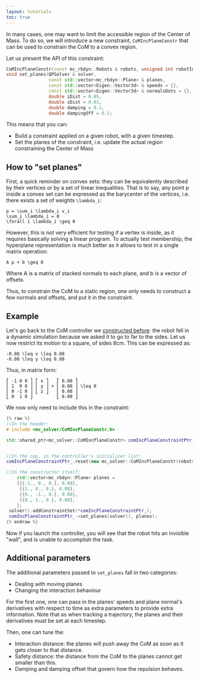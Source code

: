 ```yaml
---
layout: tutorials
toc: true
---
```


In many cases, one may want to limit the accessible region of the Center of Mass. To do so, we will introduce a new constraint, `CoMIncPlaneConstr` that can be used to constrain the CoM to a convex region.

Let us present the API of this constraint:
```cpp
CoMIncPlaneConstr(const mc_rbdyn::Robots & robots, unsigned int robotIndex, double dt);
void set_planes(QPSolver & solver,
                const std::vector<mc_rbdyn::Plane> & planes,
                const std::vector<Eigen::Vector3d> & speeds = {},
                const std::vector<Eigen::Vector3d> & normalsDots = {},
                double iDist = 0.05,
                double sDist = 0.01,
                double damping = 0.1,
                double dampingOff = 0.);
```
This means that you can:
- Build a constraint applied on a given robot, with a given timestep.
- Set the planes of the constraint, i.e. update the actual region constraining the Center of Mass

How to "set planes"
---
First, a quick reminder on convex sets: they can be equivalently described by their vertices or by a set of linear inequalities.
That is to say, any point p inside a convex set can be expressed as the barycenter of the vertices, i.e. there exists a set of weights `\lambda_i`:
```
p = \sum_i \lambda_i v_i
\sum_i \lambda_i = 0
\forall i \lambda_i \geq 0
```
However, this is not very efficient for testing if a vertex is inside, as it requires basically solving a linear program. To actually test membership, the hyperplane representation is much better as it allows to test in a single matrix operation:
```
A p + b \geq 0
```
Where A is a matrix of stacked normals to each plane, and b is a vector of offsets.

Thus, to constrain the CoM to a static region, one only needs to construct a few normals and offsets, and put it in the constraint.

Example
---
Let's go back to the CoM controller we [constructed before]({{site.baseurl}}/tutorials/introduction/com-controller.html): the robot fell in a dynamic simulation because we asked it to go to far to the sides.
Let us now restrict its motion to a square, of sides 8cm. This can be expressed as:
```
-0.08 \leq x \leq 0.08
-0.08 \leq y \leq 0.08
```

Thus, in matrix form:
```
⎡ -1 0 0 ⎤ ⎡ x ⎤   ⎡ 0.08 ⎤
⎢ 1  0 0 ⎥ ⎢ y ⎥ + ⎢ 0.08 ⎥ \leq 0
⎢ 0 -1 0 ⎥ ⎣ z ⎦   ⎢ 0.08 ⎥
⎣ 0  1 0 ⎦         ⎣ 0.08 ⎦
```

We now only need to include this in the constraint:
```cpp
{% raw %}
//In the header:
# include <mc_solver/CoMIncPlaneConstr.h>

std::shared_ptr<mc_solver::CoMIncPlaneConstr> comIncPlaneConstraintPtr_;


//In the cpp, in the controller's initializer list:
comIncPlaneConstraintPtr_.reset(new mc_solver::CoMIncPlaneConstr(robots(), robots().robotIndex(), dt) );

//In the constructor itself:
    std::vector<mc_rbdyn::Plane> planes =
    {{{-1., 0., 0.}, 0.08},
     {{1., 0., 0.}, 0.08},
     {{0., -1., 0.}, 0.08},
     {{0., 1., 0.}, 0.08},
    };
 solver().addConstraintSet(*comIncPlaneConstraintPtr_);
 comIncPlaneConstraintPtr_->set_planes(solver(), planes);
{% endraw %}
```

Now if you launch the controller, you will see that the robot hits an invisible "wall", and is unable to accomplish the task.

Additional parameters
---

The additional parameters passed to `set_planes` fall in two categories:

- Dealing with moving planes
- Changing the interaction behaviour

For the first one, one can pass in the planes' speeds and plane normal's derivatives with respect to time as extra parameters to provide extra information.
Note that as when tracking a trajectory, the planes and their derivatives must be set at each timestep.

Then, one can tune the:

- Interaction distance: the planes will push away the CoM as soon as it gets closer to that distance.
- Safety distance: the distance from the CoM to the planes cannot get smaller than this.
- Damping and damping offset that govern how the repulsion behaves.
